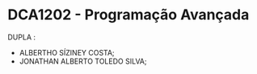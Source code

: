 # DCA1202 - Programação Avançada 
DUPLA :
- ALBERTHO SÍZINEY COSTA;
- JONATHAN ALBERTO TOLEDO SILVA;
